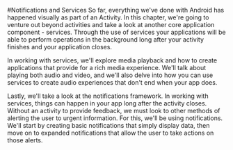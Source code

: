 #Notifications and Services
So far, everything we've done with Android has happened visually as part of an Activity. In this chapter, we're going to venture out beyond activities and take a look at another core application component - services. Through the use of services your applications will be able to perform operations in the background long after your activity finishes and your application closes.

In working with services, we'll explore media playback and how to create applications that provide for a rich media experience. We'll talk about playing both audio and video, and we'll also delve into how you can use services to create audio experiences that don't end when your app does.

Lastly, we'll take a look at the notifications framework. In working with services, things can happen in your app long after the activity closes. Without an activity to provide feedback, we must look to other methods of alerting the user to urgent information. For this, we'll be using notifications. We'll start by creating basic notifications that simply display data, then move on to expanded notifications that allow the user to take actions on those alerts.

